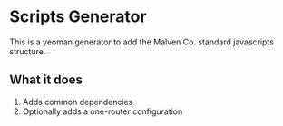 # Scripts Generator

This is a yeoman generator to add the Malven Co. standard javascripts structure.

## What it does

1. Adds common dependencies
2. Optionally adds a one-router configuration

